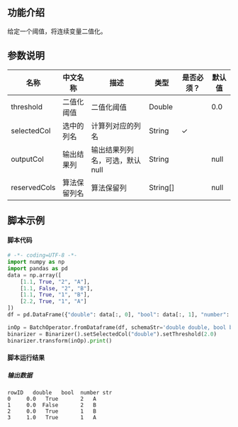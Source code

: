 ## 功能介绍
给定一个阈值，将连续变量二值化。

## 参数说明

| 名称 | 中文名称 | 描述 | 类型 | 是否必须？ | 默认值 |
| --- | --- | --- | --- | --- | --- |
| threshold | 二值化阈值 | 二值化阈值 | Double |  | 0.0 |
| selectedCol | 选中的列名 | 计算列对应的列名 | String | ✓ |  |
| outputCol | 输出结果列 | 输出结果列列名，可选，默认null | String |  | null |
| reservedCols | 算法保留列名 | 算法保留列 | String[] |  | null |


## 脚本示例
#### 脚本代码
```python
# -*- coding=UTF-8 -*-
import numpy as np
import pandas as pd
data = np.array([
    [1.1, True, "2", "A"],
    [1.1, False, "2", "B"],
    [1.1, True, "1", "B"],
    [2.2, True, "1", "A"]
])
df = pd.DataFrame({"double": data[:, 0], "bool": data[:, 1], "number": data[:, 2], "str": data[:, 3]})

inOp = BatchOperator.fromDataframe(df, schemaStr='double double, bool boolean, number int, str string')
binarizer = Binarizer().setSelectedCol("double").setThreshold(2.0)
binarizer.transform(inOp).print()
```
#### 脚本运行结果

##### 输出数据
```
rowID   double   bool  number str
0     0.0   True       2   A
1     0.0  False       2   B
2     0.0   True       1   B
3     1.0   True       1   A
```

